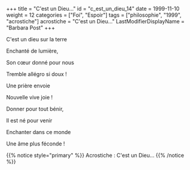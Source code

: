 +++
title = "C'est un Dieu..."
id = "c_est_un_dieu_14"
date = 1999-11-10
weight = 12
categories = ["Foi", "Espoir"]
tags = ["philosophie", "1999", "acrostiche"]
acrostiche = "C'est un Dieu..."
LastModifierDisplayName = "Barbara Post"
+++

C'est un dieu sur la terre

Enchanté de lumière,

Son cœur donné pour nous

Tremble allégro si doux !

Une prière envoie

Nouvelle vive joie !

Donner pour tout bénir,

Il est né pour venir

Enchanter dans ce monde

Une âme plus féconde !

{{% notice style="primary" %}}
Acrostiche : C'est un Dieu...
{{% /notice %}}
